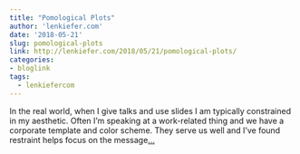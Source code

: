 ```yaml
---
title: "Pomological Plots"
author: 'lenkiefer.com'
date: '2018-05-21'
slug: pomological-plots
link: http://lenkiefer.com/2018/05/21/pomological-plots/
categories:
- bloglink
tags:
  - lenkiefercom
---
```


In the real world, when I give talks and use slides I am typically constrained in my aesthetic. Often I’m speaking at a work-related thing and we have a corporate template and color scheme. They serve us well and I’ve found restraint helps focus on the message[... <i class="fas fa-external-link-alt"></i>](http://lenkiefer.com/2018/05/21/pomological-plots/)

